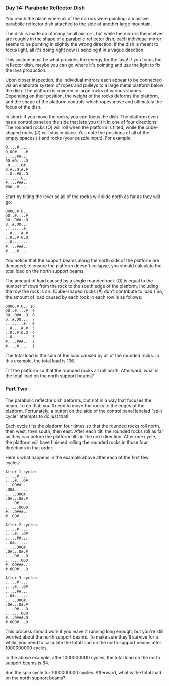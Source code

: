 ### Day 14: Parabolic Reflector Dish

You reach the place where all of the mirrors were pointing: a massive parabolic reflector dish attached to the side of another large mountain.

The dish is made up of many small mirrors, but while the mirrors themselves are roughly in the shape of a parabolic reflector dish, each individual mirror seems to be pointing in slightly the wrong direction. If the dish is meant to focus light, all it's doing right now is sending it in a vague direction.

This system must be what provides the energy for the lava! If you focus the reflector dish, maybe you can go where it's pointing and use the light to fix the lava production.

Upon closer inspection, the individual mirrors each appear to be connected via an elaborate system of ropes and pulleys to a large metal platform below the dish. The platform is covered in large rocks of various shapes. Depending on their position, the weight of the rocks deforms the platform, and the shape of the platform controls which ropes move and ultimately the focus of the dish.

In short: if you move the rocks, you can focus the dish. The platform even has a control panel on the side that lets you tilt it in one of four directions! The rounded rocks (O) will roll when the platform is tilted, while the cube-shaped rocks (#) will stay in place. You note the positions of all of the empty spaces (.) and rocks (your puzzle input). For example:

	O....#....
	O.OO#....#
	.....##...
	OO.#O....O
	.O.....O#.
	O.#..O.#.#
	..O..#O..O
	.......O..
	#....###..
	#OO..#....

Start by tilting the lever so all of the rocks will slide north as far as they will go:

	OOOO.#.O..
	OO..#....#
	OO..O##..O
	O..#.OO...
	........#.
	..#....#.#
	..O..#.O.O
	..O.......
	#....###..
	#....#....

You notice that the support beams along the north side of the platform are damaged; to ensure the platform doesn't collapse, you should calculate the total load on the north support beams.

The amount of load caused by a single rounded rock (O) is equal to the number of rows from the rock to the south edge of the platform, including the row the rock is on. (Cube-shaped rocks (#) don't contribute to load.) So, the amount of load caused by each rock in each row is as follows:

	OOOO.#.O.. 10
	OO..#....#  9
	OO..O##..O  8
	O..#.OO...  7
	........#.  6
	..#....#.#  5
	..O..#.O.O  4
	..O.......  3
	#....###..  2
	#....#....  1

The total load is the sum of the load caused by all of the rounded rocks. In this example, the total load is 136.

Tilt the platform so that the rounded rocks all roll north. Afterward, what is the total load on the north support beams?

### Part Two

The parabolic reflector dish deforms, but not in a way that focuses the beam. To do that, you'll need to move the rocks to the edges of the platform. Fortunately, a button on the side of the control panel labeled "spin cycle" attempts to do just that!

Each cycle tilts the platform four times so that the rounded rocks roll north, then west, then south, then east. After each tilt, the rounded rocks roll as far as they can before the platform tilts in the next direction. After one cycle, the platform will have finished rolling the rounded rocks in those four directions in that order.

Here's what happens in the example above after each of the first few cycles:

	After 1 cycle:
	.....#....
	....#...O#
	...OO##...
	.OO#......
	.....OOO#.
	.O#...O#.#
	....O#....
	......OOOO
	#...O###..
	#..OO#....

	After 2 cycles:
	.....#....
	....#...O#
	.....##...
	..O#......
	.....OOO#.
	.O#...O#.#
	....O#...O
	.......OOO
	#..OO###..
	#.OOO#...O

	After 3 cycles:
	.....#....
	....#...O#
	.....##...
	..O#......
	.....OOO#.
	.O#...O#.#
	....O#...O
	.......OOO
	#...O###.O
	#.OOO#...O

This process should work if you leave it running long enough, but you're still worried about the north support beams. To make sure they'll survive for a while, you need to calculate the total load on the north support beams after 1000000000 cycles.

In the above example, after 1000000000 cycles, the total load on the north support beams is 64.

Run the spin cycle for 1000000000 cycles. Afterward, what is the total load on the north support beams?

